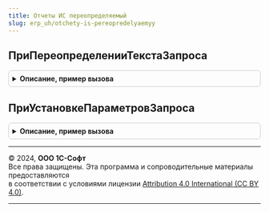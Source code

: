 ```yaml
---
title: Отчеты ИС переопределяемый
slug: erp_uh/otchety-is-pereopredelyaemyy
---
```



## ПриПереопределенииТекстаЗапроса
<details style="margin: 1em 0; padding: 0.5em; border: 1px solid #ccc; border-radius: 6px;">

<summary style="font-weight: bold; cursor: pointer;">Описание, пример вызова</summary>

```bsl

//Формирует текст запроса по составу продукции ГосИС оформленных прикладных документов.
//
// Параметры:
//   ТекстЗапроса  - Строка - заполняемый текст запроса.
//   ОтчетОбъект - ОтчетОбъект - отчет ГосИС, использующий переопределение
//
Процедура ПриПереопределенииТекстаЗапроса(ТекстЗапроса, ОтчетОбъект) Экспорт
```

Пример вызова
```bsl
ОтчетыИСПереопределяемый.ПриПереопределенииТекстаЗапроса(ТекстЗапроса, ОтчетОбъект) 
```
</details>

## ПриУстановкеПараметровЗапроса
<details style="margin: 1em 0; padding: 0.5em; border: 1px solid #ccc; border-radius: 6px;">

<summary style="font-weight: bold; cursor: pointer;">Описание, пример вызова</summary>

```bsl

// Заполняет параметры в настройках СКД отчетов о расхождениях ГосИС
//
// Параметры:
//  ОтчетОбъект - ОтчетОбъект - отчет ГосИС, использующий переопределение
Процедура ПриУстановкеПараметровЗапроса(ОтчетОбъект) Экспорт
```

Пример вызова
```bsl
ОтчетыИСПереопределяемый.ПриУстановкеПараметровЗапроса(ОтчетОбъект) 
```
</details>

---

© 2024, **ООО 1С-Софт**  
Все права защищены. Эта программа и сопроводительные материалы предоставляются  
в соответствии с условиями лицензии [Attribution 4.0 International (CC BY 4.0)](https://creativecommons.org/licenses/by/4.0/legalcode).

---
